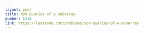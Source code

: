 ```yaml
---
layout: post
title: XOR Queries of a Subarray
number: 1310
link: https://leetcode.com/problems/xor-queries-of-a-subarray
---
```

